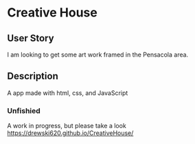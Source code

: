 # Creative House

## User Story
I am looking to get some art work framed in the Pensacola area.

## Description
A app made with html, css, and JavaScript

### Unfishied
A work in progress, but please take a look https://drewski620.github.io/CreativeHouse/